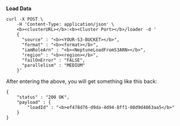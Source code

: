 **Load Data**
```
curl -X POST \
    -H 'Content-Type: application/json' \
    <b><clusterURL></b>:<b><Cluster Port></b>/loader -d '
    {
      "source" : "<b><YOUR-S3-BUCKET></b>",
      "format" : "<b><format></b>",
      "iamRoleArn" : "<b><NeptuneLoadFromS3ARN></b>",
      "region" : "<b><region></b>", 
      "failOnError" : "FALSE",
      "parallelism" : "MEDIUM"
    }'
```

After entering the above, you will get something like this back:
```
{
    "status" : "200 OK",
    "payload" : {
        "loadId" : "<b>ef478d76-d9da-4d94-8ff1-08d9d4863aa5</b>"
    }
}
```